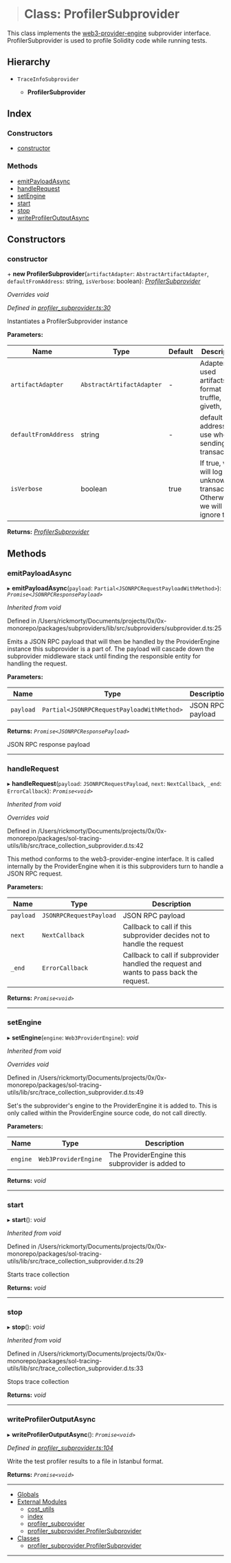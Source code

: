 > # Class: ProfilerSubprovider

This class implements the [web3-provider-engine](https://github.com/MetaMask/provider-engine) subprovider interface.
ProfilerSubprovider is used to profile Solidity code while running tests.

## Hierarchy

* `TraceInfoSubprovider`

  * **ProfilerSubprovider**

## Index

### Constructors

* [constructor](#constructor)

### Methods

* [emitPayloadAsync](#emitpayloadasync)
* [handleRequest](#handlerequest)
* [setEngine](#setengine)
* [start](#start)
* [stop](#stop)
* [writeProfilerOutputAsync](#writeprofileroutputasync)

## Constructors

###  constructor

\+ **new ProfilerSubprovider**(`artifactAdapter`: `AbstractArtifactAdapter`, `defaultFromAddress`: string, `isVerbose`: boolean): *[ProfilerSubprovider](#class-profilersubprovider)*

*Overrides void*

*Defined in [profiler_subprovider.ts:30](https://github.com/0xProject/0x-monorepo/blob/61e50a1cd/packages/sol-profiler/src/profiler_subprovider.ts#L30)*

Instantiates a ProfilerSubprovider instance

**Parameters:**

Name | Type | Default | Description |
------ | ------ | ------ | ------ |
`artifactAdapter` | `AbstractArtifactAdapter` | - | Adapter for used artifacts format (0x, truffle, giveth, etc.) |
`defaultFromAddress` | string | - | default from address to use when sending transactions |
`isVerbose` | boolean | true | If true, we will log any unknown transactions. Otherwise we will ignore them  |

**Returns:** *[ProfilerSubprovider](#class-profilersubprovider)*

## Methods

###  emitPayloadAsync

▸ **emitPayloadAsync**(`payload`: `Partial<JSONRPCRequestPayloadWithMethod>`): *`Promise<JSONRPCResponsePayload>`*

*Inherited from void*

Defined in /Users/rickmorty/Documents/projects/0x/0x-monorepo/packages/subproviders/lib/src/subproviders/subprovider.d.ts:25

Emits a JSON RPC payload that will then be handled by the ProviderEngine instance
this subprovider is a part of. The payload will cascade down the subprovider middleware
stack until finding the responsible entity for handling the request.

**Parameters:**

Name | Type | Description |
------ | ------ | ------ |
`payload` | `Partial<JSONRPCRequestPayloadWithMethod>` | JSON RPC payload |

**Returns:** *`Promise<JSONRPCResponsePayload>`*

JSON RPC response payload

___

###  handleRequest

▸ **handleRequest**(`payload`: `JSONRPCRequestPayload`, `next`: `NextCallback`, `_end`: `ErrorCallback`): *`Promise<void>`*

*Inherited from void*

*Overrides void*

Defined in /Users/rickmorty/Documents/projects/0x/0x-monorepo/packages/sol-tracing-utils/lib/src/trace_collection_subprovider.d.ts:42

This method conforms to the web3-provider-engine interface.
It is called internally by the ProviderEngine when it is this subproviders
turn to handle a JSON RPC request.

**Parameters:**

Name | Type | Description |
------ | ------ | ------ |
`payload` | `JSONRPCRequestPayload` | JSON RPC payload |
`next` | `NextCallback` | Callback to call if this subprovider decides not to handle the request |
`_end` | `ErrorCallback` | Callback to call if subprovider handled the request and wants to pass back the request.  |

**Returns:** *`Promise<void>`*

___

###  setEngine

▸ **setEngine**(`engine`: `Web3ProviderEngine`): *void*

*Inherited from void*

*Overrides void*

Defined in /Users/rickmorty/Documents/projects/0x/0x-monorepo/packages/sol-tracing-utils/lib/src/trace_collection_subprovider.d.ts:49

Set's the subprovider's engine to the ProviderEngine it is added to.
This is only called within the ProviderEngine source code, do not call
directly.

**Parameters:**

Name | Type | Description |
------ | ------ | ------ |
`engine` | `Web3ProviderEngine` | The ProviderEngine this subprovider is added to  |

**Returns:** *void*

___

###  start

▸ **start**(): *void*

*Inherited from void*

Defined in /Users/rickmorty/Documents/projects/0x/0x-monorepo/packages/sol-tracing-utils/lib/src/trace_collection_subprovider.d.ts:29

Starts trace collection

**Returns:** *void*

___

###  stop

▸ **stop**(): *void*

*Inherited from void*

Defined in /Users/rickmorty/Documents/projects/0x/0x-monorepo/packages/sol-tracing-utils/lib/src/trace_collection_subprovider.d.ts:33

Stops trace collection

**Returns:** *void*

___

###  writeProfilerOutputAsync

▸ **writeProfilerOutputAsync**(): *`Promise<void>`*

*Defined in [profiler_subprovider.ts:104](https://github.com/0xProject/0x-monorepo/blob/61e50a1cd/packages/sol-profiler/src/profiler_subprovider.ts#L104)*

Write the test profiler results to a file in Istanbul format.

**Returns:** *`Promise<void>`*

<hr />

* [Globals](globals.md)
* [External Modules]()
  * [cost_utils](modules/_cost_utils_.md)
  * [index](modules/_index_.md)
  * [profiler_subprovider](modules/_profiler_subprovider_.md)
  * [profiler_subprovider.ProfilerSubprovider](#class-profilersubprovider)
* [Classes]()
  * [profiler_subprovider.ProfilerSubprovider](#class-profilersubprovider)

<hr />

